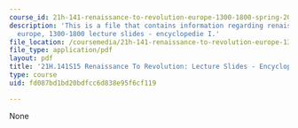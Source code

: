 ```yaml
---
course_id: 21h-141-renaissance-to-revolution-europe-1300-1800-spring-2015
description: 'This is a file that contains information regarding renaissance to revolution:
  europe, 1300-1800 lecture slides - encyclopedie I.'
file_location: /coursemedia/21h-141-renaissance-to-revolution-europe-1300-1800-spring-2015/fd087bd1bd20bdfcc6d838e95f6cf119_MIT21H_141S15_Encycloped1.pdf
file_type: application/pdf
layout: pdf
title: '21H.141S15 Renaissance To Revolution: Lecture Slides - Encyclopedie I'
type: course
uid: fd087bd1bd20bdfcc6d838e95f6cf119

---
```

None